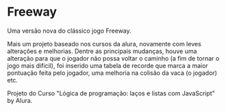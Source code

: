 # Freeway
Uma versão nova do clássico jogo Freeway.

Mais um projeto baseado nos cursos da alura, novamente com leves alterações e melhorias. Dentre as principais mudanças, houve uma alteração para que o jogador não possa voltar o caminho (a fim de tornar o jogo mais dificil), foi inserido uma tabela de recorde que marca a maior pontuação feita pelo jogador, uma melhoria na colisão da vaca (o jogador) etc.

Projeto do Curso "Lógica de programação: laços e listas com JavaScript" by Alura.
